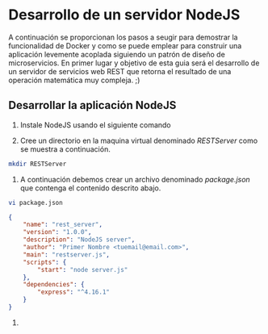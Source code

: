 # Desarrollo de un servidor NodeJS
A continuación se proporcionan los pasos a seugir para demostrar la funcionalidad de Docker y como se puede emplear para construir una aplicación levemente acoplada siguiendo un patrón de diseño de microservicios. En primer lugar y objetivo de esta guia será el desarrollo de un servidor de servicios web REST que retorna el resultado de una operación matemática muy compleja. ;)

## Desarrollar la aplicación NodeJS
1. Instale NodeJS usando el siguiente comando

1. Cree un directorio en la maquina virtual denominado *RESTServer* como se muestra a continuación.
```sh
mkdir RESTServer
```
1. A continuación debemos crear un archivo denominado *package.json* que contenga el contenido descrito abajo.
```sh
vi package.json
```

```json
{
    "name": "rest_server",
    "version": "1.0.0",
    "description": "NodeJS server",
    "author": "Primer Nombre <tuemail@email.com>",
    "main": "restserver.js",
    "scripts": {
        "start": "node server.js"
    },
    "dependencies": {
        "express": "^4.16.1"
    }
}
```

1. 

